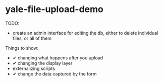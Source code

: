 yale-file-upload-demo
=================

TODO:
- create an admin interface for editing the db, either to delete individual files, or all of them

Things to show:
- ✔ changing what happens after you upload
- ✔ changing the display layer
- externalizing scripts
- ✔ change the data captured by the form
